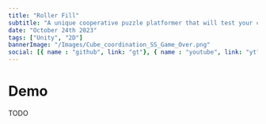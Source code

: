 ```yaml
---
title: "Roller Fill"
subtitle: "A unique cooperative puzzle platformer that will test your coordination"
date: "October 24th 2023"
tags: ["Unity", "2D"]
bannerImage: "/Images/Cube_coordination_SS_Game_Over.png"
social: [{ name : "github", link: "gt"}, { name : "youtube", link: "yt"}]
---
```


# Demo
TODO